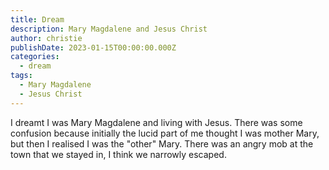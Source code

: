 ```yaml
---
title: Dream
description: Mary Magdalene and Jesus Christ
author: christie
publishDate: 2023-01-15T00:00:00.000Z
categories:
  - dream
tags:
  - Mary Magdalene
  - Jesus Christ
---
```


I dreamt I was Mary Magdalene and living with Jesus. There was some confusion because initially the lucid part of me thought I was mother Mary, but then I realised I was the "other" Mary. There was an angry mob at the town that we stayed in, I think we narrowly escaped.
